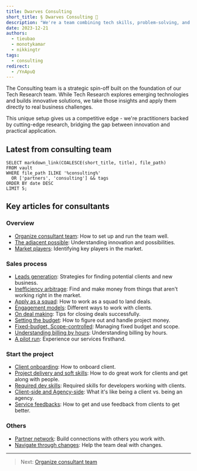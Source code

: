 ```yaml
---
title: Dwarves Consulting
short_title: § Dwarves Consulting 💼
description: "We're a team combining tech skills, problem-solving, and clear communication. We help businesses overcome challenges by finding root causes, creating practical solutions, and working closely with clients to implement them effectively."
date: 2023-12-21
authors:
  - tieubao
  - monotykamar
  - nikkingtr
tags:
  - consulting
redirect:
  - /YnApuQ
---
```


The Consulting team is a strategic spin-off built on the foundation of our Tech Research team. While Tech Research explores emerging technologies and builds innovative solutions, we take those insights and apply them directly to real business challenges.

This unique setup gives us a competitive edge - we're practitioners backed by cutting-edge research, bridging the gap between innovation and practical application.

## Latest from consulting team

```dsql-list
SELECT markdown_link(COALESCE(short_title, title), file_path)
FROM vault
WHERE file_path ILIKE '%consulting%'
  OR ['partners', 'consulting'] && tags
ORDER BY date DESC
LIMIT 5;
```

## Key articles for consultants

### Overview

- [Organize consultant team](build-consultant-team.md): How to set up and run the team well.
- [The adjacent possible](adjacent-possible.md): Understanding innovation and possibilities.
- [Market players](market-players.md): Identifying key players in the market.

### Sales process

- [Leads generation](leads-generation.md): Strategies for finding potential clients and new business.
- [Inefficiency arbitrage](inefficiency-arbitrage.md): Find and make money from things that aren't working right in the market.
- [Apply as a squad](apply-as-a-squad.md): How to work as a squad to land deals.
- [Engagement models](engagement-models.md): Different ways to work with clients.
- [On deal making](deal-making.md): Tips for closing deals successfully.
- [Setting the budget](setting-the-budget.md): How to figure out and handle project money.
- [Fixed-budget, Scope-controlled](fixed-budget-scope-controlled.md): Managing fixed budget and scope.
- [Understanding billing by hours](bill-by-hours.md): Understanding billing by hours.
- [A pilot run](pilot-run.md): Experience our services firsthand.

### Start the project

- [Client onboarding](client-onboarding.md): How to onboard client.
- [Project delivery and soft skills](client-delivery.md): How to do great work for clients and get along with people.
- [Required dev skills](dev-skill-required.md): Required skills for developers working with clients.
- [Client-side and Agency-side](client-side-agency-side.md): What it's like being a client vs. being an agency.
- [Service feedbacks](service-feedbacks.md): How to get and use feedback from clients to get better.

### Others

- [Partner network](partners-network.md): Build connections with others you work with.
- [Navigate through changes](navigate/README.md): Help the team deal with changes.

---

> Next: [Organize consultant team](build-consultant-team.md)
